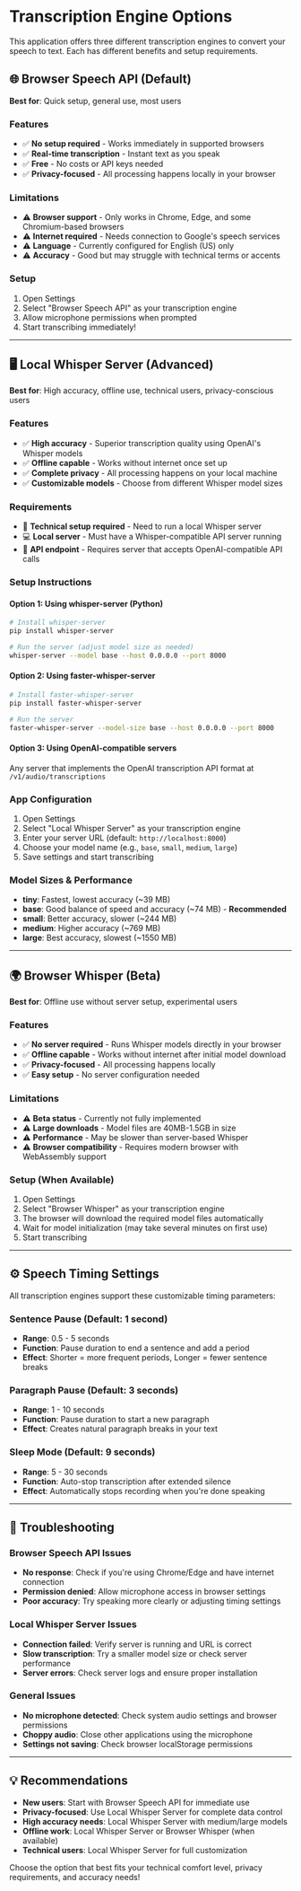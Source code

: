 # Transcription Engine Options

This application offers three different transcription engines to convert your speech to text. Each has different benefits and setup requirements.

## 🌐 Browser Speech API (Default)

**Best for**: Quick setup, general use, most users

### Features
- ✅ **No setup required** - Works immediately in supported browsers
- ✅ **Real-time transcription** - Instant text as you speak
- ✅ **Free** - No costs or API keys needed
- ✅ **Privacy-focused** - All processing happens locally in your browser

### Limitations
- ⚠️ **Browser support** - Only works in Chrome, Edge, and some Chromium-based browsers
- ⚠️ **Internet required** - Needs connection to Google's speech services
- ⚠️ **Language** - Currently configured for English (US) only
- ⚠️ **Accuracy** - Good but may struggle with technical terms or accents

### Setup
1. Open Settings
2. Select "Browser Speech API" as your transcription engine
3. Allow microphone permissions when prompted
4. Start transcribing immediately!

---

## 🖥️ Local Whisper Server (Advanced)

**Best for**: High accuracy, offline use, technical users, privacy-conscious users

### Features
- ✅ **High accuracy** - Superior transcription quality using OpenAI's Whisper models
- ✅ **Offline capable** - Works without internet once set up
- ✅ **Complete privacy** - All processing happens on your local machine
- ✅ **Customizable models** - Choose from different Whisper model sizes

### Requirements
- 🔧 **Technical setup required** - Need to run a local Whisper server
- 💻 **Local server** - Must have a Whisper-compatible API server running
- 🔌 **API endpoint** - Requires server that accepts OpenAI-compatible API calls

### Setup Instructions

#### Option 1: Using whisper-server (Python)
```bash
# Install whisper-server
pip install whisper-server

# Run the server (adjust model size as needed)
whisper-server --model base --host 0.0.0.0 --port 8000
```

#### Option 2: Using faster-whisper-server
```bash
# Install faster-whisper-server  
pip install faster-whisper-server

# Run the server
faster-whisper-server --model-size base --host 0.0.0.0 --port 8000
```

#### Option 3: Using OpenAI-compatible servers
Any server that implements the OpenAI transcription API format at `/v1/audio/transcriptions`

### App Configuration
1. Open Settings
2. Select "Local Whisper Server" as your transcription engine
3. Enter your server URL (default: `http://localhost:8000`)
4. Choose your model name (e.g., `base`, `small`, `medium`, `large`)
5. Save settings and start transcribing

### Model Sizes & Performance
- **tiny**: Fastest, lowest accuracy (~39 MB)
- **base**: Good balance of speed and accuracy (~74 MB) - **Recommended**
- **small**: Better accuracy, slower (~244 MB)
- **medium**: Higher accuracy (~769 MB)
- **large**: Best accuracy, slowest (~1550 MB)

---

## 🌍 Browser Whisper (Beta)

**Best for**: Offline use without server setup, experimental users

### Features
- ✅ **No server required** - Runs Whisper models directly in your browser
- ✅ **Offline capable** - Works without internet after initial model download
- ✅ **Privacy-focused** - All processing happens locally
- ✅ **Easy setup** - No server configuration needed

### Limitations
- ⚠️ **Beta status** - Currently not fully implemented
- ⚠️ **Large downloads** - Model files are 40MB-1.5GB in size
- ⚠️ **Performance** - May be slower than server-based Whisper
- ⚠️ **Browser compatibility** - Requires modern browser with WebAssembly support

### Setup (When Available)
1. Open Settings
2. Select "Browser Whisper" as your transcription engine
3. The browser will download the required model files automatically
4. Wait for model initialization (may take several minutes on first use)
5. Start transcribing

---

## ⚙️ Speech Timing Settings

All transcription engines support these customizable timing parameters:

### Sentence Pause (Default: 1 second)
- **Range**: 0.5 - 5 seconds
- **Function**: Pause duration to end a sentence and add a period
- **Effect**: Shorter = more frequent periods, Longer = fewer sentence breaks

### Paragraph Pause (Default: 3 seconds)
- **Range**: 1 - 10 seconds
- **Function**: Pause duration to start a new paragraph
- **Effect**: Creates natural paragraph breaks in your text

### Sleep Mode (Default: 9 seconds)
- **Range**: 5 - 30 seconds
- **Function**: Auto-stop transcription after extended silence
- **Effect**: Automatically stops recording when you're done speaking

---

## 🔧 Troubleshooting

### Browser Speech API Issues
- **No response**: Check if you're using Chrome/Edge and have internet connection
- **Permission denied**: Allow microphone access in browser settings
- **Poor accuracy**: Try speaking more clearly or adjusting timing settings

### Local Whisper Server Issues
- **Connection failed**: Verify server is running and URL is correct
- **Slow transcription**: Try a smaller model size or check server performance
- **Server errors**: Check server logs and ensure proper installation

### General Issues
- **No microphone detected**: Check system audio settings and browser permissions
- **Choppy audio**: Close other applications using the microphone
- **Settings not saving**: Check browser localStorage permissions

---

## 💡 Recommendations

- **New users**: Start with Browser Speech API for immediate use
- **Privacy-focused**: Use Local Whisper Server for complete data control
- **High accuracy needs**: Local Whisper Server with medium/large models
- **Offline work**: Local Whisper Server or Browser Whisper (when available)
- **Technical users**: Local Whisper Server for full customization

Choose the option that best fits your technical comfort level, privacy requirements, and accuracy needs!
```
